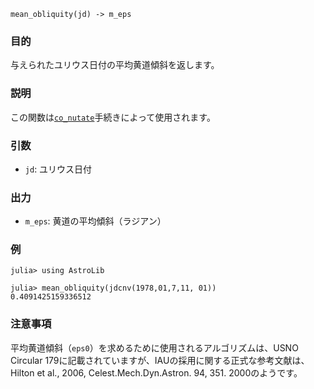 ```
mean_obliquity(jd) -> m_eps
```

### 目的

与えられたユリウス日付の平均黄道傾斜を返します。

### 説明

この関数は[`co_nutate`](@ref)手続きによって使用されます。

### 引数

  * `jd`: ユリウス日付

### 出力

  * `m_eps`: 黄道の平均傾斜（ラジアン）

### 例

```jldoctest
julia> using AstroLib

julia> mean_obliquity(jdcnv(1978,01,7,11, 01))
0.4091425159336512
```

### 注意事項

平均黄道傾斜（`eps0`）を求めるために使用されるアルゴリズムは、USNO Circular 179に記載されていますが、IAUの採用に関する正式な参考文献は、Hilton et al., 2006, Celest.Mech.Dyn.Astron. 94, 351. 2000のようです。

